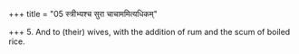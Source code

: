 +++
title = "05 स्त्रीभ्यश्च सुरा चाचाममित्यधिकम्"

+++
5. And to (their) wives, with the addition of rum and the scum of boiled rice.
